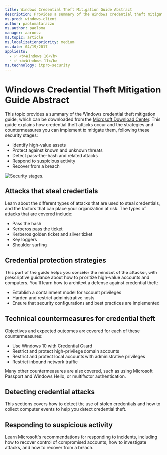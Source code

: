```yaml
---
title: Windows Credential Theft Mitigation Guide Abstract
description: Provides a summary of the Windows credential theft mitigation guide.
ms.prod: windows-client
author: paolomatarazzo
ms.author: paoloma
manager: aaroncz
ms.topic: article
ms.localizationpriority: medium
ms.date: 04/19/2017
appliesto: 
  - ✅ <b>Windows 10</b>
  - ✅ <b>Windows 11</b>
ms.technology: itpro-security
---
```


# Windows Credential Theft Mitigation Guide Abstract

This topic provides a summary of the Windows credential theft mitigation guide, which can be downloaded from the [Microsoft Download Center](https://download.microsoft.com/download/C/1/4/C14579CA-E564-4743-8B51-61C0882662AC/Windows%2010%20credential%20theft%20mitigation%20guide.docx).
This guide explains how credential theft attacks occur and the strategies and countermeasures you can implement to mitigate them, following these security stages:

- Identify high-value assets
- Protect against known and unknown threats
- Detect pass-the-hash and related attacks
- Respond to suspicious activity
- Recover from a breach

![Security stages.](images/security-stages.png)

## Attacks that steal credentials

Learn about the different types of attacks that are used to steal credentials, and the factors that can place your organization at risk.
The types of attacks that are covered include:

- Pass the hash
- Kerberos pass the ticket
- Kerberos golden ticket and silver ticket
- Key loggers
- Shoulder surfing

## Credential protection strategies

This part of the guide helps you consider the mindset of the attacker, with prescriptive guidance about how to prioritize high-value accounts and computers.
You'll learn how to architect a defense against credential theft:

- Establish a containment model for account privileges
- Harden and restrict administrative hosts
- Ensure that security configurations and best practices are implemented

## Technical countermeasures for credential theft

Objectives and expected outcomes are covered for each of these countermeasures:

- Use Windows 10 with Credential Guard
- Restrict and protect high-privilege domain accounts
- Restrict and protect local accounts with administrative privileges
- Restrict inbound network traffic

Many other countermeasures are also covered, such as using Microsoft Passport and Windows Hello, or multifactor authentication.

## Detecting credential attacks

This sections covers how to detect the use of stolen credentials and how to collect computer events to help you detect credential theft.

## Responding to suspicious activity

Learn Microsoft's recommendations for responding to incidents, including how to recover control of compromised accounts, how to investigate attacks, and how to recover from a breach.


